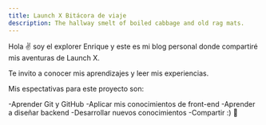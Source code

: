 ```yaml
---
title: Launch X Bitácora de viaje
description: The hallway smelt of boiled cabbage and old rag mats.
---
```


Hola ✌️  soy el explorer Enrique y este es mi blog personal donde compartiré mis aventuras de Launch X.

Te invito a conocer mis aprendizajes y leer mis experiencias.


Mis espectativas para este proyecto son:

-Aprender Git y GitHub
-Aplicar mis conocimientos de front-end
-Aprender a diseñar backend
-Desarrollar nuevos conocimientos
-Compartir :)
🚀
